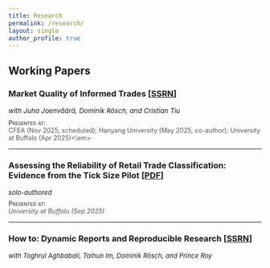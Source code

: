 ```yaml
---
title: Research
permalink: /research/
layout: single
author_profile: true
---
```


## Working Papers

### Market Quality of Informed Trades [[SSRN](https://papers.ssrn.com/sol3/papers.cfm?abstract_id=5317851)]
<p style="margin:0 0 0.5rem 0; font-size:0.95em; line-height:1.25;">
  <em>with Juha Joenväärä, Dominik Rösch, and Cristian Tiu</em>
</p>
<p style="margin:0; font-size:0.9em; color:#555;">
  <span style="font-variant: small-caps; font-weight:600;">Presented at:</span><br>
  <em></em>CFEA (Nov 2025, scheduled); Hanyang University (May 2025, co-author); University at Buffalo (Apr 2025)<\em>
</p>

---
 
### Assessing the Reliability of Retail Trade Classification: Evidence from the Tick Size Pilot [[PDF](/files/Assessing_the_Reliability_of_Retail_Trade_Classification.pdf)]
<p style="margin:0.1rem 0 0.35rem 0; font-size:0.92em; line-height:1.25;">
  <em>solo-authored</em>
</p>
<p style="margin:0; font-size:0.9em; color:#555;">
  <span style="font-variant: small-caps; font-weight:600;">Presented at:</span><br>
  <em>University at Buffalo (Sep 2025)</em>
</p>

---

### How to: Dynamic Reports and Reproducible Research [[SSRN](https://papers.ssrn.com/sol3/papers.cfm?abstract_id=5341980)]
<p style="margin:0.1rem 0 0.35rem 0; font-size:0.92em; line-height:1.25;">
  <em>with Toghrul Aghbabali, Taihun Im, Dominik Rösch, and Prince Roy</em>
</p>
